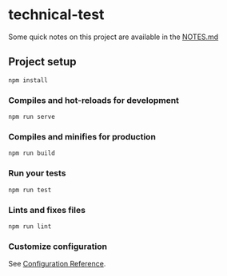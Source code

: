 # technical-test

Some quick notes on this project are available in the [NOTES.md](https://github.com/PaulBarnesUK/omnifi-technical-test/blob/master/NOTES.md)

## Project setup
```
npm install
```

### Compiles and hot-reloads for development
```
npm run serve
```

### Compiles and minifies for production
```
npm run build
```

### Run your tests
```
npm run test
```

### Lints and fixes files
```
npm run lint
```

### Customize configuration
See [Configuration Reference](https://cli.vuejs.org/config/).
